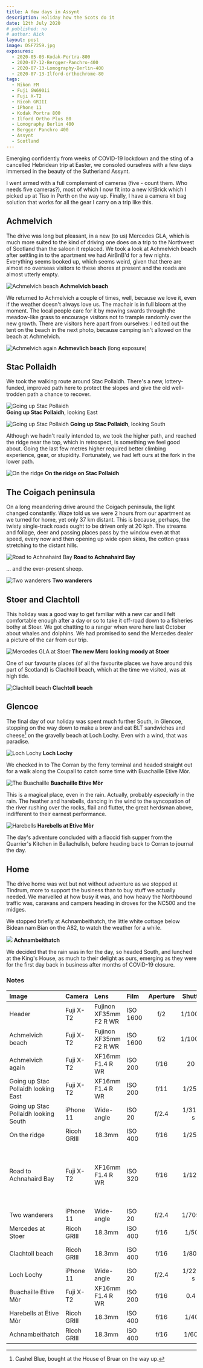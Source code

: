 ```yaml
---
title: A few days in Assynt
description: Holiday how the Scots do it
date: 12th July 2020
# published: no
# author: Nick
layout: post
image: DSF7259.jpg
exposures: 
  - 2020-05-03-Kodak-Portra-800
  - 2020-07-12-Bergger-Panchro-400
  - 2020-07-13-Lomography-Berlin-400
  - 2020-07-13-Ilford-orthochrome-80
tags:
  - Nikon FM
  - Fuji GW690ii
  - Fuji X-T2
  - Ricoh GRIII
  - iPhone 11
  - Kodak Portra 800
  - Ilford Ortho Plus 80
  - Lomography Berlin 400
  - Bergger Panchro 400
  - Assynt
  - Scotland
---
```

Emerging confidently from weeks of COVID-19 lockdown and the sting of a cancelled Hebridean trip at Easter, we consoled ourselves with a few days immersed in the beauty of the Sutherland Assynt.

I went armed with a full complement of cameras (five - count them. Who needs five cameras?), most of which I now fit into a new kitBrick which I picked up at Tiso in Perth on the way up. Finally, I have a camera kit bag solution that works for all the gear I carry on a trip like this.

## Achmelvich

The drive was long but pleasant, in a new (to us) Mercedes GLA, which is much more suited to the kind of driving one does on a trip to the Northwest of Scotland than the saloon it replaced. We took a look at Achmelvich beach after settling in to the apartment we had AirBnB'd for a few nights. Everything seems booked up, which seems weird, given that there are almost no overseas visitors to these shores at present and the roads are almost utterly empty.

![](/img/DSF7264.jpg "Achmelvich beach")
**Achmelvich beach**

We returned to Achmelvich a couple of times, well, because we love it, even if the weather doesn't always love us. The machair is in full bloom at the moment. The local people care for it by mowing swards through the meadow-like grass to encourage visitors not to trample randomly over the new growth. There are visitors here apart from ourselves: I edited out the tent on the beach in the next photo, because camping isn't allowed on the beach at Achmelvich.

![](/img/DSF7292.jpg "Achmelvich again")
**Achmevlich beach** (long exposure)

## Stac Pollaidh

We took the walking route around Stac Pollaidh. There's a new, lottery-funded, improved path here to protect the slopes and give the old well-trodden path a chance to recover. 

![](/img/DSF7274-DSF7276.jpg "Going up Stac Pollaidh")  
**Going up Stac Pollaidh**, looking East

![](/img/IMG_8838.jpg "Going up Stac Pollaidh")
**Going up Stac Pollaidh**, looking South

Although we hadn't really intended to, we took the higher path, and reached the ridge near the top, which in retrospect, is something we feel good about. Going the last few metres higher required better climbing experience, gear, or stupidity. Fortunately, we had left ours at the fork in the lower path.

![](/img/R0000589.jpg "On the ridge")
**On the ridge on Stac Pollaidh**

## The Coigach peninsula

On a long meandering drive around the Coigach peninsula, the light changed constantly. Waze told us we were 2 hours from our apartment as we turned for home, yet only 37 km distant. This is because, perhaps, the twisty single-track roads ought to be driven only at 20 kph. The streams and foliage, deer and passing places pass by the window even at that speed, every now and then opening up wide open skies, the cotton grass stretching to the distant hills.

![](/img/DSF7286-DSF7288.jpg "Road to Achnahaird Bay")
**Road to Achnahaird Bay**

... and the ever-present sheep.

![](/img/IMG_8855.jpg "Two wanderers")
**Two wanderers**

## Stoer and Clachtoll

This holiday was a good way to get familiar with a new car and I felt comfortable enough after a day or so to take it off-road down to a fisheries bothy at Stoer. We got chatting to a ranger when were here last October about whales and dolphins. We had promised to send the Mercedes dealer a picture of the car from our trip.

![](/img/R0000623.jpg "Mercedes GLA at Stoer")
**The new Merc looking moody at Stoer**

One of our favourite places (of all the favourite places we have around this part of Scotland) is Clachtoll beach, which at the time we visited, was at high tide. 

![](/img/R0000611.jpg "Clachtoll beach")
**Clachtoll beach**

## Glencoe
The final day of our holiday was spent much further South, in Glencoe, stopping on the way down to make a brew and eat BLT sandwiches and cheese[^cheese] on the gravelly beach at Loch Lochy. Even with a wind, that was paradise.

![](/img/IMG_8857.jpg "Loch Lochy")
**Loch Lochy**

We checked in to The Corran by the ferry terminal and headed straight out for a walk along the Coupall to catch some time with Buachaille Etive Mòr.

![](/img/DSF7297.jpg "The Buachaille")
**Buachaille Etive Mòr**

This is a magical place, even in the rain. Actually, probably *especially* in the rain. The heather and harebells, dancing in the wind to the syncopation of the river rushing over the rocks, flail and flutter, the great herdsman above, indifferent to their earnest performance.

![](/img/R0000639.jpg "Harebells")
**Harebells at Etive Mòr**

The day's adventure concluded with a flaccid fish supper from the Quarrier's Kitchen in Ballachulish, before heading back to Corran to journal the day. 

## Home
The drive home was wet but not without adventure as we stopped at Tindrum, more to support the business than to buy stuff we actually needed. We marvelled at how busy it was, and how heavy the Northbound traffic was, caravans and campers heading in droves for the NC500 and the midges.

We stopped briefly at Achnambeithatch, the little white cottage below Bidean nam Bian on the A82, to watch the weather for a while. 

![](/img/R0000643.jpg)
**Achnambeithatch**

We decided that the rain was in for the day, so headed South, and lunched at the King's House, as much to their delight as ours, emerging as they were for the first day back in business after months of COVID-19 closure. 

### Notes
[^cheese]: Cashel Blue, bought at the House of Bruar on the way up.

Image|Camera|Lens|Film|Aperture|Shutter|Comment
:----|:-----|:---|:---|:------:|:----:|:------
Header|Fuji X-T2|Fujinon XF35mm F2 R WR|ISO 1600|f/2|1/1000s|Achmelvich beach
Achmelvich beach|Fuji X-T2|Fujinon XF35mm F2 R WR|ISO 1600|f/2|1/1000s|
Achmelvich again|Fuji X-T2|XF16mm F1.4 R WR|ISO 200|f/16|20 s
Going up Stac Pollaidh looking East|Fuji X-T2|XF16mm F1.4 R WR|ISO 200|f/11|1/250s|Stitch of 3 images (Hugin)
Going up Stac Pollaidh looking South|iPhone 11|Wide-angle|ISO 20|f/2.4|1/3195 s|Back towards the car park
On the ridge|Ricoh GRIII|18.3mm|ISO 400|f/16|1/250s|Taken by Kara
Road to Achnahaird Bay|Fuji X-T2|XF16mm F1.4 R WR|ISO 320|f/16|1/125s|Stitch of 3 images (Hugin), cropped and coloured in Capture One Pro 20
Two wanderers|iPhone 11|Wide-angle|ISO 20|f/2.4|1/705 s
Mercedes at Stoer|Ricoh GRIII|18.3mm|ISO 400|f/16|1/50s|Silver Efex Pro 2.0
Clachtoll beach|Ricoh GRIII|18.3mm|ISO 400|f/16|1/800s|Capture One colour adjustments
Loch Lochy|iPhone 11|Wide-angle|ISO 20|f/2.4|1/2283 s
Buachaille Etive Mòr|Fuji X-T2|XF16mm F1.4 R WR|ISO 200|f/16|0.4 s
Harebells at Etive Mòr|Ricoh GRIII|18.3mm|ISO 400|f/16|1/40s
Achnambeithatch|Ricoh GRIII|18.3mm|ISO 400|f/16|1/60 s
